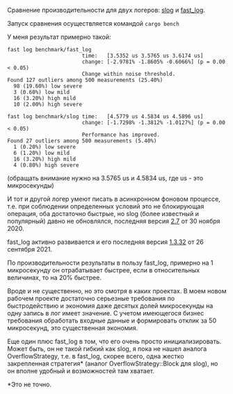 Сравнение производительности для двух логеров: [slog](https://github.com/slog-rs/slog) и
[fast_log](https://github.com/rbatis/fast_log).

Запуск сравнения осуществляется командой `cargo bench`

У меня результат примерно такой:
```
fast log benchmark/fast_log                                                                             
                        time:   [3.5352 us 3.5765 us 3.6174 us]
                        change: [-2.9781% -1.8605% -0.6066%] (p = 0.00 < 0.05)
                        Change within noise threshold.
Found 127 outliers among 500 measurements (25.40%)
  98 (19.60%) low severe
  3 (0.60%) low mild
  16 (3.20%) high mild
  10 (2.00%) high severe

fast log benchmark/slog time:   [4.5779 us 4.5834 us 4.5896 us]                                     
                        change: [-1.7298% -1.3812% -1.0127%] (p = 0.00 < 0.05)
                        Performance has improved.
Found 27 outliers among 500 measurements (5.40%)
  1 (0.20%) low severe
  6 (1.20%) low mild
  16 (3.20%) high mild
  4 (0.80%) high severe
```

(обращать внимание нужно на 3.5765 us и 4.5834 us, где us - это микросекунды)

И тот и другой логер умеют писать в асинхронном фоновом процессе, т.е. при соблюдении определенных условий это 
не блокирующая операция, оба достаточно быстрые, но slog (более известный и популярный) давно не обновлялся, 
последняя версия [2.7](https://crates.io/crates/slog) от 30 ноября 2020.

fast_log активно развивается и его последняя версия [1.3.32](https://crates.io/crates/fast_log) от 26 сентября 2021.

По производительности результаты в пользу fast_log, примерно на 1 микросекунду он отрабатывает быстрее, 
если в относительных величинах, то на 20% быстрее.

Вроде и не существенно, но это смотря в каких проектах. В моем новом рабочем проекте достаточно серьезные требования по 
быстродействию и экономия даже десятых долей микросекунды на одну запись в лог имеет значение. С учетом имеющегося 
бизнес требования обработать входные данные и формировать отклик за 50 микросекунд, это существенная экономия.

Еще один плюс fast_log в том, что его очень просто инициализировать. Может быть, он не такой гибкий как slog, 
я пока не нашел аналога OverflowStrategy, т.е. в fast_log, скорее всего, одна жестко закрепленная стратегия* 
(аналог OverflowStrategy::Block для slog), но он вполне удобный и возможностей там хватает.

*Это не точно.
